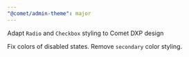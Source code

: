 ```yaml
---
"@comet/admin-theme": major
---
```


Adapt `Radio` and `Checkbox` styling to Comet DXP design

Fix colors of disabled states.
Remove `secondary` color styling.
